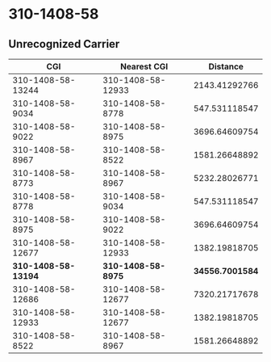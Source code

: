 # 310-1408-58
## Unrecognized Carrier


| CGI | Nearest CGI | Distance |
|-----|-------------|----------|
| 310-1408-58-13244 | 310-1408-58-12933 | 2143.41292766 |
| 310-1408-58-9034 | 310-1408-58-8778 | 547.531118547 |
| 310-1408-58-9022 | 310-1408-58-8975 | 3696.64609754 |
| 310-1408-58-8967 | 310-1408-58-8522 | 1581.26648892 |
| 310-1408-58-8773 | 310-1408-58-8967 | 5232.28026771 |
| 310-1408-58-8778 | 310-1408-58-9034 | 547.531118547 |
| 310-1408-58-8975 | 310-1408-58-9022 | 3696.64609754 |
| 310-1408-58-12677 | 310-1408-58-12933 | 1382.19818705 |
| **310-1408-58-13194** | **310-1408-58-8975** | **34556.7001584** |
| 310-1408-58-12686 | 310-1408-58-12677 | 7320.21717678 |
| 310-1408-58-12933 | 310-1408-58-12677 | 1382.19818705 |
| 310-1408-58-8522 | 310-1408-58-8967 | 1581.26648892 |
